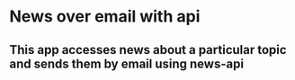 # News over email with api
## This app accesses news about a particular topic and sends them by email using news-api
